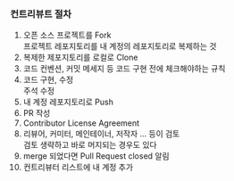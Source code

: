 ### 컨트리뷰트 절차
1. 오픈 소스 프로젝트를 Fork  
프로젝트 레포지토리를 내 계정의 레포지토리로 복제하는 것  
2. 복제한 제포지토리를 로컬로 Clone  
3. 코드 컨벤션, 커밋 메세지 등 코드 구현 전에 체크해야하는 규칙  
4. 코드 구현, 수정  
주석 수정  
5. 내 계정 레포지토리로 Push
6. PR 작성
7. Contributor License Agreement
8. 리뷰어, 커미터, 메인테이너, 저작자 ... 등이 검토  
검토 생략하고 바로 머지되는 경우도 있다
9. merge 되었다면 Pull Request closed 알림
10. 컨트리뷰터 리스트에 내 계정 추가
